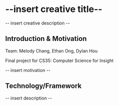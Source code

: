 # --insert creative title--
-- insert creative description --

## Introduction & Motivation
Team: Melody Chang, Ethan Ong, Dylan Hou

Final project for CS35: Computer Science for Insight

-- insert motivation --

## Technology/Framework

-- insert description --

